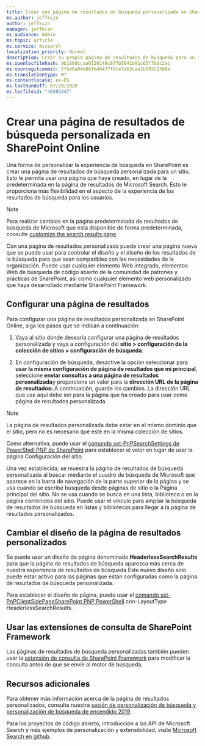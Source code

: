 ```yaml
---
title: Crear una página de resultados de búsqueda personalizada en SharePoint Online
ms.author: jeffkizn
author: jeffkizn
manager: jeffkizn
ms.audience: Admin
ms.topic: article
ms.service: mssearch
localization_priority: Normal
description: Crear su propia página de resultados de búsqueda para un sitio de SharePoint Online
ms.openlocfilehash: 9b168dccaa6126148c877b5841b91c63f7bdc2ac
ms.sourcegitcommit: 5fb46a04e86fb49477f8ce7ab3caa1b503215b8e
ms.translationtype: MT
ms.contentlocale: es-ES
ms.lasthandoff: 07/28/2020
ms.locfileid: "46503247"
---
```

# <a name="create-a-custom-search-results-page-in-sharepoint-online"></a>Crear una página de resultados de búsqueda personalizada en SharePoint Online

Una forma de personalizar la experiencia de búsqueda en SharePoint es crear una página de resultados de búsqueda personalizada para un sitio. Esto le permite usar una página que haya creado, en lugar de la predeterminada en la página de resultados de Microsoft Search. Esto le proporciona más flexibilidad en el aspecto de la experiencia de los resultados de búsqueda para los usuarios.

>[!NOTE]
> Para realizar cambios en la página predeterminada de resultados de búsqueda de Microsoft que está disponible de forma predeterminada, consulte [customize the search results page](customize-search-page.md).

Con una página de resultados personalizada puede crear una página nueva que se puede usar para controlar el diseño y el diseño de los resultados de la búsqueda para que sean compatibles con las necesidades de la organización. Puede usar cualquier elemento Web integrado, elementos Web de búsqueda de código abierto de la comunidad de patrones y prácticas de SharePoint, así como cualquier elemento web personalizado que haya desarrollado mediante SharePoint Framework.

## <a name="configure-a-results-page"></a>Configurar una página de resultados

Para configurar una página de resultados personalizada en SharePoint Online, siga los pasos que se indican a continuación:

1. Vaya al sitio donde desearía configurar una página de resultados personalizada y vaya a configuración del **sitio > configuración de la colección de sitios > configuración de búsqueda**.

2. En configuración de búsqueda, desactive la opción seleccionar para **usar la misma configuración de página de resultados que mi principal**, seleccione **enviar consultas a una página de resultados personalizada**y proporcione un valor para la **dirección URL de la página de resultados:**.A continuación, guarde los cambios. La dirección URL que use aquí debe ser para la página que ha creado para usar como página de resultados personalizada.

>[!NOTE]
> La página de resultados personalizada debe estar en el mismo dominio que el sitio, pero no es necesario que esté en la misma colección de sitios.  

Como alternativa, puede usar el [comando set-PnPSearchSettings de PowerShell PNP de SharePoint](https://docs.microsoft.com/powershell/module/sharepoint-pnp/set-pnpsearchsettings?view=sharepoint-ps) para establecer el valor en lugar de usar la página Configuración del sitio.

Una vez establecida, se muestra la página de resultados de búsqueda personalizada al buscar mediante el cuadro de búsqueda de Microsoft que aparece en la barra de navegación de la parte superior de la página y se usa cuando se escribe búsqueda desde páginas de sitio o la Página principal del sitio. No se usa cuando se busca en una lista, biblioteca o en la página contenidos del sitio. Puede usar el vínculo para ampliar la búsqueda de resultados de búsqueda en listas y bibliotecas para llegar a la página de resultados personalizados.

## <a name="change-the-layout-of-your-custom-results-page"></a>Cambiar el diseño de la página de resultados personalizados

Se puede usar un diseño de página denominado **HeaderlessSearchResults** para que la página de resultados de búsqueda aparezca más cerca de nuestra experiencia de resultados de búsqueda.Este nuevo diseño solo puede estar activo para las páginas que están configuradas como la página de resultados de búsqueda personalizada.

Para establecer el diseño de página, puede usar el [comando set-PnPClientSidePageSharePoint PNP PowerShell](https://docs.microsoft.com/powershell/module/sharepoint-pnp/set-pnpclientsidepage?view=sharepoint-ps) con-LayoutType HeaderlessSearchResults.

## <a name="use-sharepoint-framework-query-extensions"></a>Usar las extensiones de consulta de SharePoint Framework

Las páginas de resultados de búsqueda personalizadas también pueden usar la [extensión de consulta de SharePoint Framework](https://docs.microsoft.com/sharepoint/dev/spfx/building-search-extensions) para modificar la consulta antes de que se envíe al motor de búsqueda.

## <a name="additional-resources"></a>Recursos adicionales

Para obtener más información acerca de la página de resultados personalizados, consulte nuestra [sesión de personalización de búsqueda y personalización de búsqueda de encendido 2019](https://myignite.techcommunity.microsoft.com/sessions/85238?source=sessions).

Para los proyectos de código abierto, introducción a las API de Microsoft Search y más ejemplos de personalización y extensibilidad, visite [Microsoft Search en github](https://github.com/microsoft-search).
